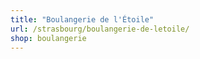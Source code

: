 ```yaml
---
title: "Boulangerie de l'Étoile"
url: /strasbourg/boulangerie-de-letoile/
shop: boulangerie
---
```

